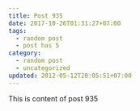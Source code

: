 ```yaml
---
title: Post 935
date: 2017-10-26T01:31:27+07:00
tags:
  - random post
  - post has 5
category:
  - random post
  - uncategorized
updated: 2012-05-12T20:05:51+07:00
---
```

This is content of post 935